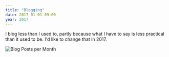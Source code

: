 ```yaml
---
title: "Blogging"
date: 2017-01-01 09:00
year: 2017
---
```


<p>
  I blog less than I used to,
  partly because what I have to say is less practical than it used to be.
  I'd like to change that in 2017.
</p>
<p>
  <img src="{{site.github.url}}/files/2017/01/blogging.png" alt="Blog Posts per Month" />
</p>
